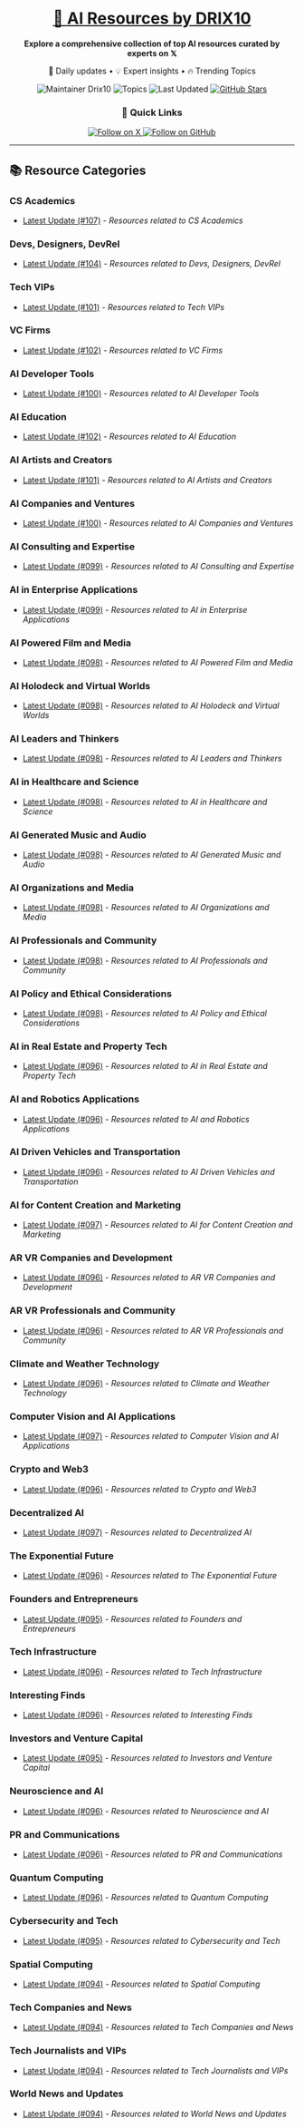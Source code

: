 
<div align="center">
  <h1><a href="https://x.com/DRIX_10_" target="_blank">🚀 AI Resources by DRIX10</a></h1>
  <p><strong>Explore a comprehensive collection of top AI resources curated by experts on 𝕏</strong></p>
  <p>🌟 Daily updates • 💡 Expert insights • 🔥 Trending Topics</p>

  <img src="https://img.shields.io/badge/Maintainer-Drix10-blue?style=for-the-badge" alt="Maintainer Drix10" />
  <img src="https://img.shields.io/badge/Topics-Everything%2C%20AI-red?style=for-the-badge" alt="Topics" />
  <img src="https://img.shields.io/github/last-commit/Drix10/ai-resources?style=for-the-badge&color=5D6D7E" alt="Last Updated" />
  <a href="https://github.com/Drix10/ai-resources"><img src="https://img.shields.io/github/stars/Drix10/ai-resources?style=for-the-badge&color=yellow" alt="GitHub Stars" /></a>

  <br>

  <h3>🌟 Quick Links</h3>
    <a href="https://x.com/DRIX_10_">
      <img src="https://img.shields.io/badge/Follow_on_𝕏-black?style=for-the-badge&logo=x&logoColor=white" alt="Follow on X" />
    </a>
    <a href="https://github.com/Drix10">
      <img src="https://img.shields.io/badge/Follow_on_GitHub-black?style=for-the-badge&logo=github&logoColor=white" alt="Follow on GitHub" />
    </a>
</div>

---

## 📚 Resource Categories

### CS Academics

*   [Latest Update (#107)](https://github.com/Drix10/ai-resources/blob/main/CS%20Academics/resources-107.md) - *Resources related to CS Academics*

### Devs, Designers, DevRel

*   [Latest Update (#104)](https://github.com/Drix10/ai-resources/blob/main/Devs%2C%20Designers%2C%20DevRel/resources-104.md) - *Resources related to Devs, Designers, DevRel*

### Tech VIPs

*   [Latest Update (#101)](https://github.com/Drix10/ai-resources/blob/main/Tech%20VIPs/resources-101.md) - *Resources related to Tech VIPs*

### VC Firms

*   [Latest Update (#102)](https://github.com/Drix10/ai-resources/blob/main/VC%20Firms/resources-102.md) - *Resources related to VC Firms*

### AI Developer Tools

*   [Latest Update (#100)](https://github.com/Drix10/ai-resources/blob/main/AI%20Developer%20Tools/resources-100.md) - *Resources related to AI Developer Tools*

### AI Education

*   [Latest Update (#102)](https://github.com/Drix10/ai-resources/blob/main/AI%20Education/resources-102.md) - *Resources related to AI Education*

### AI Artists and Creators

*   [Latest Update (#101)](https://github.com/Drix10/ai-resources/blob/main/AI%20Artists%20and%20Creators/resources-101.md) - *Resources related to AI Artists and Creators*

### AI Companies and Ventures

*   [Latest Update (#100)](https://github.com/Drix10/ai-resources/blob/main/AI%20Companies%20and%20Ventures/resources-100.md) - *Resources related to AI Companies and Ventures*

### AI Consulting and Expertise

*   [Latest Update (#099)](https://github.com/Drix10/ai-resources/blob/main/AI%20Consulting%20and%20Expertise/resources-099.md) - *Resources related to AI Consulting and Expertise*

### AI in Enterprise Applications

*   [Latest Update (#099)](https://github.com/Drix10/ai-resources/blob/main/AI%20in%20Enterprise%20Applications/resources-099.md) - *Resources related to AI in Enterprise Applications*

### AI Powered Film and Media

*   [Latest Update (#098)](https://github.com/Drix10/ai-resources/blob/main/AI%20Powered%20Film%20and%20Media/resources-098.md) - *Resources related to AI Powered Film and Media*

### AI Holodeck and Virtual Worlds

*   [Latest Update (#098)](https://github.com/Drix10/ai-resources/blob/main/AI%20Holodeck%20and%20Virtual%20Worlds/resources-098.md) - *Resources related to AI Holodeck and Virtual Worlds*

### AI Leaders and Thinkers

*   [Latest Update (#098)](https://github.com/Drix10/ai-resources/blob/main/AI%20Leaders%20and%20Thinkers/resources-098.md) - *Resources related to AI Leaders and Thinkers*

### AI in Healthcare and Science

*   [Latest Update (#098)](https://github.com/Drix10/ai-resources/blob/main/AI%20in%20Healthcare%20and%20Science/resources-098.md) - *Resources related to AI in Healthcare and Science*

### AI Generated Music and Audio

*   [Latest Update (#098)](https://github.com/Drix10/ai-resources/blob/main/AI%20Generated%20Music%20and%20Audio/resources-098.md) - *Resources related to AI Generated Music and Audio*

### AI Organizations and Media

*   [Latest Update (#098)](https://github.com/Drix10/ai-resources/blob/main/AI%20Organizations%20and%20Media/resources-098.md) - *Resources related to AI Organizations and Media*

### AI Professionals and Community

*   [Latest Update (#098)](https://github.com/Drix10/ai-resources/blob/main/AI%20Professionals%20and%20Community/resources-098.md) - *Resources related to AI Professionals and Community*

### AI Policy and Ethical Considerations

*   [Latest Update (#098)](https://github.com/Drix10/ai-resources/blob/main/AI%20Policy%20and%20Ethical%20Considerations/resources-098.md) - *Resources related to AI Policy and Ethical Considerations*

### AI in Real Estate and Property Tech

*   [Latest Update (#096)](https://github.com/Drix10/ai-resources/blob/main/AI%20in%20Real%20Estate%20and%20Property%20Tech/resources-096.md) - *Resources related to AI in Real Estate and Property Tech*

### AI and Robotics Applications

*   [Latest Update (#096)](https://github.com/Drix10/ai-resources/blob/main/AI%20and%20Robotics%20Applications/resources-096.md) - *Resources related to AI and Robotics Applications*

### AI Driven Vehicles and Transportation

*   [Latest Update (#096)](https://github.com/Drix10/ai-resources/blob/main/AI%20Driven%20Vehicles%20and%20Transportation/resources-096.md) - *Resources related to AI Driven Vehicles and Transportation*

### AI for Content Creation and Marketing

*   [Latest Update (#097)](https://github.com/Drix10/ai-resources/blob/main/AI%20for%20Content%20Creation%20and%20Marketing/resources-097.md) - *Resources related to AI for Content Creation and Marketing*

### AR VR Companies and Development

*   [Latest Update (#096)](https://github.com/Drix10/ai-resources/blob/main/AR%20VR%20Companies%20and%20Development/resources-096.md) - *Resources related to AR VR Companies and Development*

### AR VR Professionals and Community

*   [Latest Update (#096)](https://github.com/Drix10/ai-resources/blob/main/AR%20VR%20Professionals%20and%20Community/resources-096.md) - *Resources related to AR VR Professionals and Community*

### Climate and Weather Technology

*   [Latest Update (#096)](https://github.com/Drix10/ai-resources/blob/main/Climate%20and%20Weather%20Technology/resources-096.md) - *Resources related to Climate and Weather Technology*

### Computer Vision and AI Applications

*   [Latest Update (#097)](https://github.com/Drix10/ai-resources/blob/main/Computer%20Vision%20and%20AI%20Applications/resources-097.md) - *Resources related to Computer Vision and AI Applications*

### Crypto and Web3

*   [Latest Update (#096)](https://github.com/Drix10/ai-resources/blob/main/Crypto%20and%20Web3/resources-096.md) - *Resources related to Crypto and Web3*

### Decentralized AI

*   [Latest Update (#097)](https://github.com/Drix10/ai-resources/blob/main/Decentralized%20AI/resources-097.md) - *Resources related to Decentralized AI*

### The Exponential Future

*   [Latest Update (#096)](https://github.com/Drix10/ai-resources/blob/main/The%20Exponential%20Future/resources-096.md) - *Resources related to The Exponential Future*

### Founders and Entrepreneurs

*   [Latest Update (#095)](https://github.com/Drix10/ai-resources/blob/main/Founders%20and%20Entrepreneurs/resources-095.md) - *Resources related to Founders and Entrepreneurs*

### Tech Infrastructure

*   [Latest Update (#096)](https://github.com/Drix10/ai-resources/blob/main/Tech%20Infrastructure/resources-096.md) - *Resources related to Tech Infrastructure*

### Interesting Finds

*   [Latest Update (#096)](https://github.com/Drix10/ai-resources/blob/main/Interesting%20Finds/resources-096.md) - *Resources related to Interesting Finds*

### Investors and Venture Capital

*   [Latest Update (#095)](https://github.com/Drix10/ai-resources/blob/main/Investors%20and%20Venture%20Capital/resources-095.md) - *Resources related to Investors and Venture Capital*

### Neuroscience and AI

*   [Latest Update (#096)](https://github.com/Drix10/ai-resources/blob/main/Neuroscience%20and%20AI/resources-096.md) - *Resources related to Neuroscience and AI*

### PR and Communications

*   [Latest Update (#096)](https://github.com/Drix10/ai-resources/blob/main/PR%20and%20Communications/resources-096.md) - *Resources related to PR and Communications*

### Quantum Computing

*   [Latest Update (#096)](https://github.com/Drix10/ai-resources/blob/main/Quantum%20Computing/resources-096.md) - *Resources related to Quantum Computing*

### Cybersecurity and Tech

*   [Latest Update (#095)](https://github.com/Drix10/ai-resources/blob/main/Cybersecurity%20and%20Tech/resources-095.md) - *Resources related to Cybersecurity and Tech*

### Spatial Computing

*   [Latest Update (#094)](https://github.com/Drix10/ai-resources/blob/main/Spatial%20Computing/resources-094.md) - *Resources related to Spatial Computing*

### Tech Companies and News

*   [Latest Update (#094)](https://github.com/Drix10/ai-resources/blob/main/Tech%20Companies%20and%20News/resources-094.md) - *Resources related to Tech Companies and News*

### Tech Journalists and VIPs

*   [Latest Update (#094)](https://github.com/Drix10/ai-resources/blob/main/Tech%20Journalists%20and%20VIPs/resources-094.md) - *Resources related to Tech Journalists and VIPs*

### World News and Updates

*   [Latest Update (#094)](https://github.com/Drix10/ai-resources/blob/main/World%20News%20and%20Updates/resources-094.md) - *Resources related to World News and Updates*

